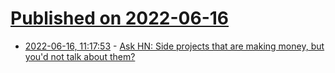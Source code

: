 # [Published on 2022-06-16](index.md)

* [2022-06-16, 11:17:53](https://news.ycombinator.com/item?id=31764696) - [Ask HN: Side projects that are making money, but you'd not talk about them?](https://news.ycombinator.com/item?id=31764696)
